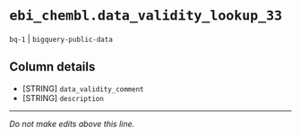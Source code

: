 # `ebi_chembl.data_validity_lookup_33`
`bq-1` | `bigquery-public-data`

## Column details
* [STRING]    `data_validity_comment`
* [STRING]    `description`

-------------------------------------------------------------------------------
*Do not make edits above this line.*
